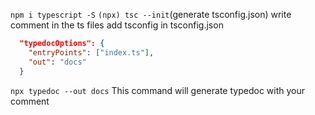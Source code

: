 `npm i typescript -S`
`(npx) tsc --init`(generate tsconfig.json)
write comment in the ts files
add tsconfig in tsconfig.json
```json
  "typedocOptions": {
    "entryPoints": ["index.ts"],
    "out": "docs"
  }
```
`npx typedoc --out docs`
This command will generate typedoc with your comment